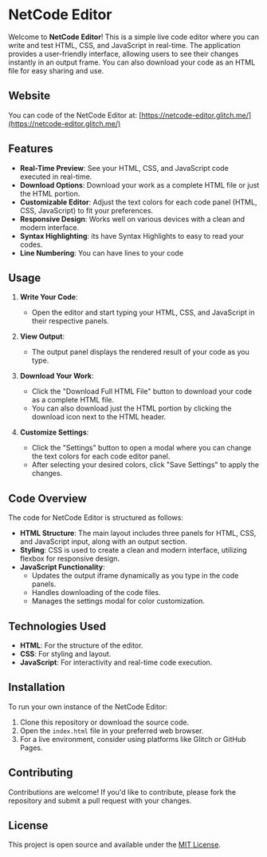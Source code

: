 # NetCode Editor

Welcome to **NetCode Editor**! This is a simple live code editor where you can write and test HTML, CSS, and JavaScript in real-time. The application provides a user-friendly interface, allowing users to see their changes instantly in an output frame. You can also download your code as an HTML file for easy sharing and use.

## Website 
You can code of the NetCode Editor at: [https://netcode-editor.glitch.me/](https://netcode-editor.glitch.me/)

## Features
- **Real-Time Preview**: See your HTML, CSS, and JavaScript code executed in real-time.
- **Download Options**: Download your work as a complete HTML file or just the HTML portion.
- **Customizable Editor**: Adjust the text colors for each code panel (HTML, CSS, JavaScript) to fit your preferences.
- **Responsive Design**: Works well on various devices with a clean and modern interface.
- **Syntax Highlighting**: its have Syntax Highlights to easy to read your codes.
- **Line Numbering**: You can have lines to your code

## Usage
1. **Write Your Code**: 
   - Open the editor and start typing your HTML, CSS, and JavaScript in their respective panels.
   
2. **View Output**: 
   - The output panel displays the rendered result of your code as you type.

3. **Download Your Work**: 
   - Click the "Download Full HTML File" button to download your code as a complete HTML file.
   - You can also download just the HTML portion by clicking the download icon next to the HTML header.

4. **Customize Settings**: 
   - Click the "Settings" button to open a modal where you can change the text colors for each code editor panel. 
   - After selecting your desired colors, click "Save Settings" to apply the changes.

## Code Overview
The code for NetCode Editor is structured as follows:
- **HTML Structure**: The main layout includes three panels for HTML, CSS, and JavaScript input, along with an output section.
- **Styling**: CSS is used to create a clean and modern interface, utilizing flexbox for responsive design.
- **JavaScript Functionality**:
  - Updates the output iframe dynamically as you type in the code panels.
  - Handles downloading of the code files.
  - Manages the settings modal for color customization.

## Technologies Used
- **HTML**: For the structure of the editor.
- **CSS**: For styling and layout.
- **JavaScript**: For interactivity and real-time code execution.

## Installation
To run your own instance of the NetCode Editor:

1. Clone this repository or download the source code.
2. Open the `index.html` file in your preferred web browser.
3. For a live environment, consider using platforms like Glitch or GitHub Pages.

## Contributing
Contributions are welcome! If you'd like to contribute, please fork the repository and submit a pull request with your changes.

## License
This project is open source and available under the [MIT License](LICENSE).
